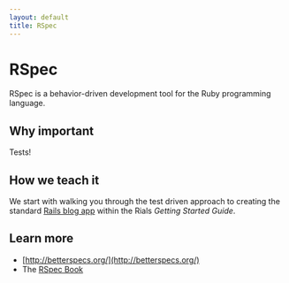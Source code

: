 ```yaml
---
layout: default
title: RSpec
---
```


RSpec
=====

RSpec is a behavior-driven development tool for the Ruby programming language.

Why important
---

Tests!

How we teach it
---

We start with walking you through the test driven approach to creating the standard [Rails blog app](http://guides.rubyonrails.org/getting_started.html) within the Rials *Getting Started Guide*.

Learn more
---

* [http://betterspecs.org/](http://betterspecs.org/)
* The [RSpec Book](http://www.amazon.com/The-RSpec-Book-Behaviour-Development/dp/1934356379)
